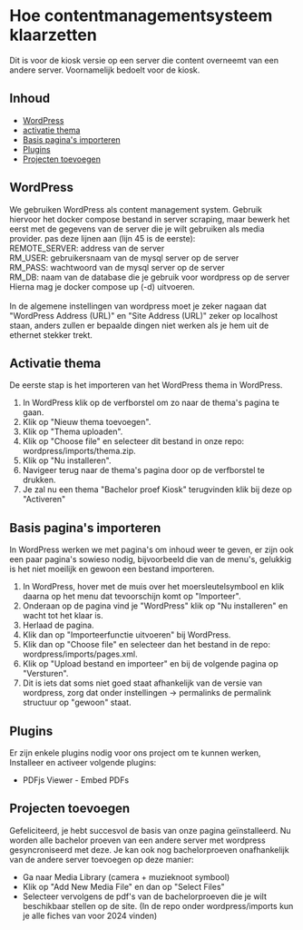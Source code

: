 # Hoe contentmanagementsysteem klaarzetten
Dit is voor de kiosk versie op een server die content overneemt van een andere server. Voornamelijk bedoelt voor de kiosk.

## Inhoud

- [WordPress](#wordpress)
- [activatie thema](#activatie-thema)
- [Basis pagina's importeren](#basis-paginas-importeren)
- [Plugins](#plugins)
- [Projecten toevoegen](#projecten-toevoegen)

## WordPress
We gebruiken WordPress als content management system. Gebruik hiervoor het docker compose bestand in server scraping, maar bewerk het eerst met de gegevens van de server die je wilt gebruiken als media provider. pas deze lijnen aan (lijn 45 is de eerste):<br>
REMOTE_SERVER: address van de server<br>
RM_USER: gebruikersnaam van de mysql server op de server<br>
RM_PASS: wachtwoord van de mysql server op de server<br>
RM_DB: naam van de database die je gebruik voor wordpress op de server<br>
Hierna mag je docker compose up (-d) uitvoeren.<br><br>
In de algemene instellingen van wordpress moet je zeker nagaan dat "WordPress Address (URL)" en "Site Address (URL)" zeker op localhost staan, anders zullen er bepaalde dingen niet werken als je hem uit de ethernet stekker trekt.

## Activatie thema
De eerste stap is het importeren van het WordPress thema in WordPress.
1. In WordPress klik op de verfborstel om zo naar de thema's pagina te gaan.
2. Klik op "Nieuw thema toevoegen".
3. Klik op "Thema uploaden".
4. Klik op "Choose file" en selecteer dit bestand in onze repo: wordpress/imports/thema.zip.
5. Klik op "Nu installeren".
6. Navigeer terug naar de thema's pagina door op de verfborstel te drukken.
7. Je zal nu een thema "Bachelor proef Kiosk" terugvinden klik bij deze op "Activeren"

## Basis pagina's importeren
In WordPress werken we met pagina's om inhoud weer te geven, er zijn ook een paar pagina's sowieso nodig, bijvoorbeeld die van de menu's, gelukkig is het niet moeilijk en gewoon een bestand importeren.
1. In WordPress, hover met de muis over het moersleutelsymbool en klik daarna op het menu dat tevoorschijn komt op "Importeer".
2. Onderaan op de pagina vind je "WordPress" klik op "Nu installeren" en wacht tot het klaar is.
3. Herlaad de pagina.
4. Klik dan op "Importeerfunctie uitvoeren" bij WordPress.
5. Klik dan op "Choose file" en selecteer dan het bestand in de repo: wordpress/imports/pages.xml.
6. Klik op "Upload bestand en importeer" en bij de volgende pagina op "Versturen".
7. Dit is iets dat soms niet goed staat afhankelijk van de versie van wordpress, zorg dat onder instellingen -> permalinks de permalink structuur op "gewoon" staat.

## Plugins
Er zijn enkele plugins nodig voor ons project om te kunnen werken, Installeer en activeer volgende plugins:
- PDFjs Viewer - Embed PDFs
  
## Projecten toevoegen
Gefeliciteerd, je hebt succesvol de basis van onze pagina geïnstalleerd. Nu worden alle bachelor proeven van een andere server met wordpress gesyncroniseerd met deze. Je kan ook nog bachelorproeven onafhankelijk van de andere server toevoegen op deze manier:
- Ga naar Media Library (camera + muzieknoot symbool)
- Klik op "Add New Media File" en dan op "Select Files"
- Selecteer vervolgens de pdf's van de bachelorproeven die je wilt beschikbaar stellen op de site. (In de repo onder wordpress/imports kun je alle fiches van voor 2024 vinden)